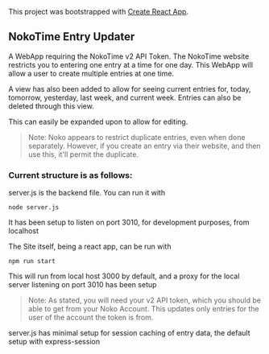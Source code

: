 This project was bootstrapped with [Create React App](https://github.com/facebook/create-react-app).

## NokoTime Entry Updater

A WebApp requiring the NokoTime v2 API Token.
The NokoTime website restricts you to entering one entry at a time for one day.
This WebApp will allow a user to create multiple entries at one time.

A view has also been added to allow for seeing current entries for, today, tomorrow, yesterday, last week, and current week. Entries can also be deleted through this view.

This can easily be expanded upon to allow for editing.

> Note: Noko appears to restrict duplicate entries, even when done separately. However, if you create an entry via their website, and then use this, it'll permit the duplicate.

### Current structure is as follows:

server.js is the backend file.
You can run it with 
```
node server.js
```
It has been setup to listen on port 3010, for development purposes, from localhost

The Site itself, being a react app, can be run with
```
npm run start
```
This will run from local host 3000 by default, and a proxy for the local server listening on port 3010 has been setup

> Note: As stated, you will need your v2 API token, which you should be able to get from your Noko Account. This updates only entries for the user of the account the token is from.

server.js has minimal setup for session caching of entry data, the default setup with express-session
